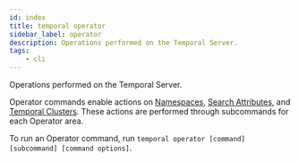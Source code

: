 ```yaml
---
id: index
title: temporal operator
sidebar_label: operator
description: Operations performed on the Temporal Server.
tags:
    - cli
---
```


Operations performed on the Temporal Server.

Operator commands enable actions on [Namespaces](/concepts/what-is-a-namespace), [Search Attributes](/concepts/what-is-a-search-attribute), and [Temporal Clusters](/concepts/what-is-a-temporal-cluster).
These actions are performed through subcommands for each Operator area.

To run an Operator command, run `temporal operator [command] [subcommand] [command options]`.
